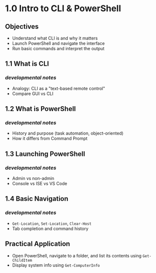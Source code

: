 # 1.0 Intro to CLI & PowerShell

## Objectives

- Understand what CLI is and why it matters
- Launch PowerShell and navigate the interface
- Run basic commands and interpret the output

## 1.1 What is CLI

### *developmental notes*

- Analogy: CLI as a "text-based remote control"
- Compare GUI vs CLI

## 1.2 What is PowerShell

### *developmental notes*

- History and purpose (task automation, object-oriented)
- How it differs from Command Prompt

## 1.3 Launching PowerShell

### *developmental notes*

- Admin vs non-admin
- Console vs ISE vs VS Code

## 1.4 Basic Navigation

### *developmental notes*

- `Get-Location`, `Set-Location`, `Clear-Host`
- Tab completion and command history

## Practical Application

- Open PowerShell, navigate to a folder, and list its contents using `Get-ChildItem`
- Display system info using `Get-ComputerInfo`

